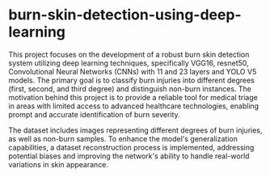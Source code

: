 # burn-skin-detection-using-deep-learning
This project focuses on the development of a robust burn skin detection system utilizing deep learning techniques, specifically VGG16, resnet50, Convolutional Neural Networks (CNNs) with 11 and 23 layers and YOLO V5 models. The primary goal is to classify burn injuries into different degrees (first, second, and third degree) and distinguish non-burn instances. The motivation behind this project is to provide a reliable tool for medical triage in areas with limited access to advanced healthcare technologies, enabling prompt and accurate identification of burn severity.

The dataset includes images representing different degrees of burn injuries, as well as non-burn samples. To enhance the model's generalization capabilities, a dataset reconstruction process is implemented, addressing potential biases and improving the network's ability to handle real-world variations in skin appearance.


